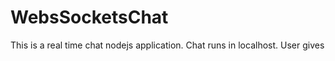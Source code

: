 # WebsSocketsChat

This is a real time chat nodejs application. 
Chat runs in localhost. User gives 
